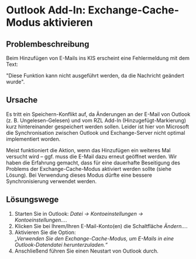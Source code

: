 # Outlook Add-In: Exchange-Cache-Modus aktivieren

## Problembeschreibung

Beim Hinzufügen von E-Mails ins KIS erscheint eine Fehlermeldung mit dem Text:

"Diese Funktion kann nicht ausgeführt werden, da die Nachricht geändert wurde".

## Ursache

Es tritt ein Speichern-Konflikt auf, da Änderungen an der E-Mail von Outlook (z. B. Ungelesen-Gelesen) und vom RZL Add-In (Hinzugefügt-Markierung) kurz hintereinander gespeichert werden sollen. Leider ist hier von Microsoft die Synchronisation zwischen Outlook und Exchange-Server nicht optimal implementiert worden. 

Meist funktioniert die Aktion, wenn das Hinzufügen ein weiteres Mal versucht wird – ggf. muss die E-Mail dazu erneut geöffnet werden. Wir haben die Erfahrung gemacht, dass für eine dauerhafte Beseitigung des Problems der Exchange-Cache-Modus aktiviert werden sollte (siehe Lösung). Bei Verwendung dieses Modus dürfte eine bessere Synchronisierung verwendet werden.

## Lösungswege

1. Starten Sie in Outlook: *Datei -> Kontoeinstellungen -> Kontoeinstellungen...*.
2. Klicken Sie bei Ihrem/Ihren E-Mail-Konto(en) die Schaltfläche *Ändern…*.
3. Aktivieren Sie die Option:  
    *„Verwenden Sie den Exchange-Cache-Modus, um E-Mails in eine Outlook-Datendatei herunterzuladen.“*
4. Anschließend führen Sie einen Neustart von Outlook durch.